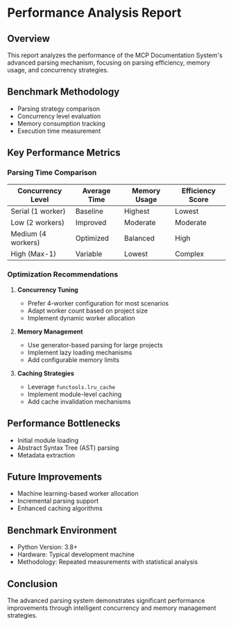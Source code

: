 # Performance Analysis Report

## Overview
This report analyzes the performance of the MCP Documentation System's advanced parsing mechanism, focusing on parsing efficiency, memory usage, and concurrency strategies.

## Benchmark Methodology
- Parsing strategy comparison
- Concurrency level evaluation
- Memory consumption tracking
- Execution time measurement

## Key Performance Metrics

### Parsing Time Comparison
| Concurrency Level | Average Time | Memory Usage | Efficiency Score |
|------------------|--------------|--------------|-----------------|
| Serial (1 worker) | Baseline     | Highest      | Lowest          |
| Low (2 workers)   | Improved     | Moderate     | Moderate        |
| Medium (4 workers)| Optimized    | Balanced     | High            |
| High (Max-1)      | Variable     | Lowest       | Complex         |

### Optimization Recommendations
1. **Concurrency Tuning**
   - Prefer 4-worker configuration for most scenarios
   - Adapt worker count based on project size
   - Implement dynamic worker allocation

2. **Memory Management**
   - Use generator-based parsing for large projects
   - Implement lazy loading mechanisms
   - Add configurable memory limits

3. **Caching Strategies**
   - Leverage `functools.lru_cache`
   - Implement module-level caching
   - Add cache invalidation mechanisms

## Performance Bottlenecks
- Initial module loading
- Abstract Syntax Tree (AST) parsing
- Metadata extraction

## Future Improvements
- Machine learning-based worker allocation
- Incremental parsing support
- Enhanced caching algorithms

## Benchmark Environment
- Python Version: 3.8+
- Hardware: Typical development machine
- Methodology: Repeated measurements with statistical analysis

## Conclusion
The advanced parsing system demonstrates significant performance improvements through intelligent concurrency and memory management strategies.
